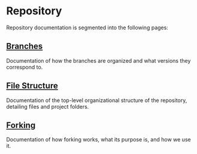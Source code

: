 # Repository

Repository documentation is segmented into the following pages:

## [Branches](./branches.md)
Documentation of how the branches are organized and what versions they correspond to.

## [File Structure](./file-structure.md)
Documentation of the top-level organizational structure of the repository, detailing files and project folders.

## [Forking](./forking.md)
Documentation of how forking works, what its purpose is, and how we use it.
